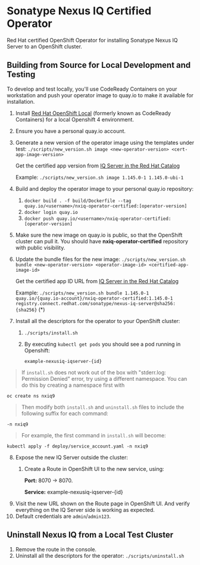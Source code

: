 # Sonatype Nexus IQ Certified Operator
Red Hat certified OpenShift Operator for installing Sonatype Nexus IQ Server
to an OpenShift cluster.

## Building from Source for Local Development and Testing

To develop and test locally, you'll use CodeReady Containers on your workstation
and push your operator image to quay.io to make it available for installation.

1. Install [Red Hat OpenShift Local](https://developers.redhat.com/products/codeready-containers/overview) (formerly known as CodeReady Containers)
   for a local Openshift 4 environment.
2. Ensure you have a personal quay.io account.
3. Generate a new version of the operator image using the templates under test:
   `./scripts/new_version.sh image <new-operator-version> <cert-app-image-version>`
   
   Get the certified app version from
   [IQ Server in the Red Hat Catalog](https://catalog.redhat.com/software/containers/sonatype/nexus-iq-server/5e5d8063ac3db90370816c66?container-tabs=gti)

   Example: `./scripts/new_version.sh image 1.145.0-1 1.145.0-ubi-1`

4. Build and deploy the operator image to your personal quay.io repository:
   1. `docker build . -f build/Dockerfile --tag quay.io/<username>/nxiq-operator-certified:[operator-version]`
   2. `docker login quay.io`
   3. `docker push quay.io/<username>/nxiq-operator-certified:[operator-version]`
5. Make sure the new image on quay.io is public, so that the OpenShift
   cluster can pull it. You should have **nxiq-operator-certified** repository with public visibility.
6. Update the bundle files for the new image:
   `./scripts/new_version.sh bundle <new-operator-version> <operator-image-id> <certified-app-image-id>`
   
   Get the certified app ID URL from
   [IQ Server in the Red Hat Catalog](https://catalog.redhat.com/software/containers/sonatype/nexus-iq-server/5e5d8063ac3db90370816c66?container-tabs=gti)

   Example: `./scripts/new_version.sh bundle 1.145.0-1 quay.io/{quay.io-account}/nxiq-operator-certified:1.145.0-1 registry.connect.redhat.com/sonatype/nexus-iq-server@sha256:{sha256}` (*)
7. Install all the descriptors for the operator to your OpenShift cluster:
   1. `./scripts/install.sh`
   2. By executing `kubectl get pods` you should see a pod running in Openshift:

      `example-nexusiq-iqserver-{id}`

> If `install.sh` does not work out of the box with "stderr.log: Permission Denied" error, try using a different namespace.
> You can do this by creating a namespace first with

```
oc create ns nxiq9
```

> Then modify both `install.sh` and `uninstall.sh` files to include the following suffix for each command:

```
-n nxiq9
```

> For example, the first command in `install.sh` will become:

```
kubectl apply -f deploy/service_account.yaml -n nxiq9
```

8. Expose the new IQ Server outside the cluster: 
   1. Create a Route in OpenShift UI to the new service, using:
      
      **Port:** 8070 -> 8070.

      **Service:** example-nexusiq-iqserver-{id}
9. Visit the new URL shown on the Route page in OpenShift UI. And verify everything on the IQ Server side is working as expected.
10. Default credentials are `admin`/`admin123`.

## Uninstall Nexus IQ from a Local Test Cluster

1. Remove the route in the console.
2. Uninstall all the descriptors for the operator: `./scripts/uninstall.sh`
